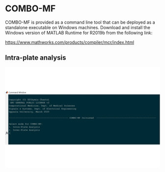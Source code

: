 
# COMBO-MF

COMBO-MF is provided as a command line tool that can be deployed as a 
standalone executable on Windows machines. Download and install the
Windows version of MATLAB Runtime for R2019b from the following link:

https://www.mathworks.com/products/compiler/mcr/index.html

## Intra-plate analysis

![COMBO_MF_demo](./COMBO_MF_IntraPlate_OnePrototype.gif)
